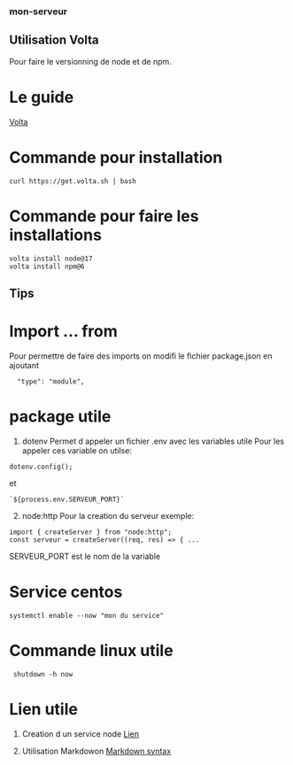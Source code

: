 ### mon-serveur
## Utilisation Volta
Pour faire le versionning de node et de npm.
# Le guide
[Volta](https://docs.volta.sh/guide/getting-started)

# Commande pour installation
```
curl https://get.volta.sh | bash
```
# Commande pour faire les installations
```
volta install node@17
volta install npm@6
```

## Tips
# Import ... from

Pour permettre de faire des imports on modifi le fichier package.json en ajoutant
```
  "type": "module",
```
# package utile
1. dotenv
Permet d appeler un fichier .env avec les variables utile
Pour les appeler ces variable on utilse:
```
dotenv.config();
```
et 
```
`${process.env.SERVEUR_PORT}`
```
2. node:http
Pour la creation du serveur
exemple:
```
import { createServer } from "node:http";
const serveur = createServer((req, res) => { ...
```

SERVEUR_PORT est le nom de la variable
# Service centos
```
systemctl enable --now "mon du service"
```
# Commande linux utile
```
 shutdown -h now 
```
# Lien utile

1. Creation d un service node
[Lien](https://nodesource.com/blog/running-your-node-js-app-with-systemd-part-1/)

2. Utilisation Markdowon
[Markdown syntax](https://www.markdownguide.org/basic-syntax/)
